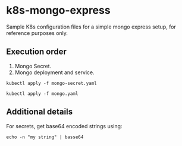 # k8s-mongo-express
Sample K8s configuration files for a simple mongo express setup, for reference purposes only.

## Execution order

1. Mongo Secret.
1. Mongo deployment and service.

```shell
kubectl apply -f mongo-secret.yaml

kubectl apply -f mongo.yaml

```

## Additional details

For secrets, get base64 encoded strings using:
```shell
echo -n "my string" | basse64
```
